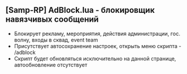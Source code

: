 ## [Samp-RP] AdBlock.lua - блокировщик навязчивых сообщений
- Блокирует рекламу, мероприятия, действия администрации, гос. волну, входы в сквад, event team
- Присутствует автосохранение настроек, открыть меню скрипта - /adblock
- Скрипт будет обновляться исключительно на данной странице, автообновление отсутствует

